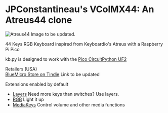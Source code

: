 # JPConstantineau's VColMX44: An Atreus44 clone

![Atreus44](https://cdn.tindiemedia.com/images/resize/tbqfM8nhMn0hoDM0ZkwYxM23mU0=/p/full-fit-in/2400x1600/i/556481/products/2021-10-15T15%3A33%3A13.288Z-qj04uaoo2ht71.jpg?1634287023)
Image to be updated.

44 Keys RGB Keyboard inspired from Keyboardio's Atreus with a Raspberry Pi Pico

kb.py is designed to work with the [Pico CircuitPython UF2](https://circuitpython.org/board/raspberry_pi_pico/)

Retailers (USA)  
[BlueMicro Store on Tindie](https://www.tindie.com/products/jpconstantineau/low-profile-44-keys-rgb-keyboard-pcb-with-a-rp2040/)  Link to be updated

Extensions enabled by default  
- [Layers](https://github.com/KMKfw/kmk_firmware/tree/master/docs/layers.md) Need more keys than switches? Use layers.
- [RGB](https://github.com/KMKfw/kmk_firmware/tree/master/docs/rgb.md) Light it up
- [MediaKeys](https://github.com/KMKfw/kmk_firmware/tree/master/docs/media_keys.md) Control volume and other media functions
